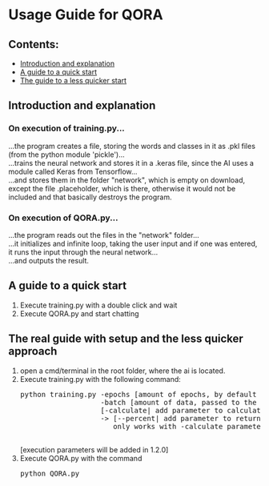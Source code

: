 <h1>Usage Guide for QORA</h1>
<h2>Contents:</h2>
<ul>
    <li><a href = "#div_introduction">Introduction and explanation</a></li>
    <li><a href = "#div_quickstart">A guide to a quick start</a></li>
    <li><a href = "#div_setup">The guide to a less quicker start</a></li>
</ul>

<div id = "div_introduction">
    <h2>Introduction and explanation</h2>
    <h3>On execution of training.py...</h3>
    <p>
        ...the program creates a file, storing the words and classes in it as .pkl files (from the python module 'pickle')...<br>
        ...trains the neural network and stores it in a .keras file, since the AI uses a module called Keras from Tensorflow...<br>
        ...and stores them in the folder "network", which is empty on download, except the file .placeholder, which is there, otherwise it would not be included and that basically destroys the program.
    </p>
    <h3>On execution of QORA.py...</h3>
    <p>
        ...the program reads out the files in the "network" folder...<br>
        ...it initializes and infinite loop, taking the user input and if one was entered, it runs the input through the neural network...<br>
        ...and outputs the result.
    </p>
</div>

<div id = "div_quickstart">
    <h2>A guide to a quick start</h2>
    <ol>
        <li> Execute training.py with a double click and wait</li>
        <li> Execute QORA.py and start chatting </li>
    </ol>
</div>

<div id = "div_setup">
    <h2>The real guide with setup and the less quicker approach</h2>
    <ol>
        <li> open a cmd/terminal in the root folder, where the ai is located.</li>
        <li> Execute training.py with the following command:<br>
             <pre>
python training.py -epochs [amount of epochs, by default 100]
                   -batch [amount of data, passed to the neural network, by default 3]
                   [-calculate| add parameter to calculate the average accuracy]
                   -> [--percent| add parameter to return the average accuracy in percent]
                      only works with -calculate parameter
            </pre>
                   [execution parameters will be added in 1.2.0]
        </li>
        <li> Execute QORA.py with the command <pre>python QORA.py</pre>
    </ol>
</div>
